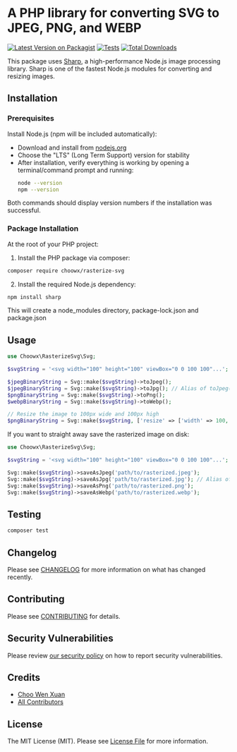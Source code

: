 # A PHP library for converting SVG to JPEG, PNG, and WEBP

[![Latest Version on Packagist](https://img.shields.io/packagist/v/choowx/rasterize-svg.svg?style=flat-square)](https://packagist.org/packages/choowx/rasterize-svg)
[![Tests](https://img.shields.io/github/actions/workflow/status/choowx/rasterize-svg/run-tests.yml?branch=main&label=tests&style=flat-square)](https://github.com/choowx/rasterize-svg/actions/workflows/run-tests.yml)
[![Total Downloads](https://img.shields.io/packagist/dt/choowx/rasterize-svg.svg?style=flat-square)](https://packagist.org/packages/choowx/rasterize-svg)

This package uses [Sharp](https://sharp.pixelplumbing.com/), a high-performance Node.js image processing library. Sharp is one of the fastest Node.js modules for converting and resizing images.

## Installation

### Prerequisites

Install Node.js (npm will be included automatically):
   - Download and install from [nodejs.org](https://nodejs.org/)
   - Choose the "LTS" (Long Term Support) version for stability
   - After installation, verify everything is working by opening a terminal/command prompt and running:
     ```bash
     node --version
     npm --version
     ```
Both commands should display version numbers if the installation was successful.

### Package Installation
At the root of your PHP project:

1. Install the PHP package via composer:
```bash
composer require choowx/rasterize-svg
```

2. Install the required Node.js dependency:
```bash
npm install sharp
```
This will create a node_modules directory, package-lock.json and package.json

## Usage

```php
use Choowx\RasterizeSvg\Svg;

$svgString = '<svg width="100" height="100" viewBox="0 0 100 100"...';

$jpegBinaryString = Svg::make($svgString)->toJpeg();
$jpegBinaryString = Svg::make($svgString)->toJpg(); // Alias of toJpeg()
$pngBinaryString = Svg::make($svgString)->toPng();
$webpBinaryString = Svg::make($svgString)->toWebp();

// Resize the image to 100px wide and 100px high
$pngBinaryString = Svg::make($svgString, ['resize' => ['width' => 100, 'height' => 100]])->toPng();
```

If you want to straight away save the rasterized image on disk:

```php
use Choowx\RasterizeSvg\Svg;

$svgString = '<svg width="100" height="100" viewBox="0 0 100 100"...';

Svg::make($svgString)->saveAsJpeg('path/to/rasterized.jpeg');
Svg::make($svgString)->saveAsJpg('path/to/rasterized.jpg'); // Alias of saveAsJpeg()
Svg::make($svgString)->saveAsPng('path/to/rasterized.png');
Svg::make($svgString)->saveAsWebp('path/to/rasterized.webp');
```

## Testing

```bash
composer test
```

## Changelog

Please see [CHANGELOG](CHANGELOG.md) for more information on what has changed recently.

## Contributing

Please see [CONTRIBUTING](https://github.com/choowx/rasterize-svg/blob/main/CONTRIBUTING.md) for details.

## Security Vulnerabilities

Please review [our security policy](../../security/policy) on how to report security vulnerabilities.

## Credits

- [Choo Wen Xuan](https://github.com/choowx)
- [All Contributors](../../contributors)

## License

The MIT License (MIT). Please see [License File](LICENSE.md) for more information.
